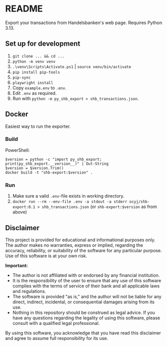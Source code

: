 # README

Export your transactions from Handelsbanken's web page. Requires Python 3.13.

## Set up for development

1. `git clone ... && cd ...`
1. `python -m venv venv`
1. `.\venv\Scripts\Activate.ps1` | `source venv/bin/activate`
1. `pip install pip-tools`
1. `pip-sync`
1. `playwright install`
1. Copy `example.env` to `.env`.
1. Edit `.env` as required.
1. Run with `python -m py_shb_export > shb_transactions.json`.

## Docker

Easiest way to run the exporter.

### Build

PowerShell:
```pwsh
$version = python -c "import py_shb_export; print(py_shb_export.__version__)" | Out-String
$version = $version.Trim()
docker build -t "shb-export:$version" .
```

### Run
1. Make sure a valid `.env`-file exists in working directory.
1. `docker run --rm --env-file .env -a stdout -a stderr ocyj/shb-export:0.1 > shb_transactions.json` (or `shb-export:$version` as from above)

## Disclaimer

This project is provided for educational and informational purposes only. The author makes no warranties, express or implied, regarding the accuracy, reliability, or suitability of the software for any particular purpose. Use of this software is at your own risk.

**Important:**

- The author is not affiliated with or endorsed by any financial institution.
- It is the responsibility of the user to ensure that any use of this software complies with the terms of service of their bank and all applicable laws and regulations.
- The software is provided "as is," and the author will not be liable for any direct, indirect, incidental, or consequential damages arising from its use.
- Nothing in this repository should be construed as legal advice. If you have any questions regarding the legality of using this software, please consult with a qualified legal professional.

By using this software, you acknowledge that you have read this disclaimer and agree to assume full responsibility for its use.

